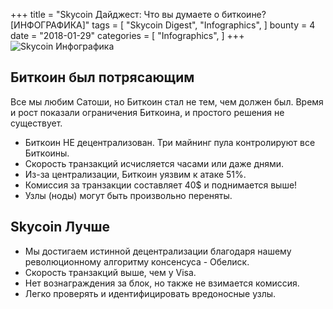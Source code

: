 +++
title = "Skycoin Дайджест: Что вы думаете о биткоине? [ИНФОГРАФИКА]"
tags = [
    "Skycoin Digest",
    "Infographics",
]
bounty = 4
date = "2018-01-29"
categories = [
    "Infographics",
]
+++
![Skycoin Инфографика](/img/What-do-you-think-about-Bitcoin.jpg)

## Биткоин был потрясающим

Все мы любим Сатоши, но Биткоин стал не тем, чем должен был. Время и рост показали ограничения Биткоина, и простого решения не существует.

  * Биткоин НЕ децентрализован. Три майнинг пула контролируют все Биткоины.
  * Скорость транзакций исчисляется часами или даже днями.
  * Из-за централизации, Биткоин уязвим к атаке 51%.
  * Комиссия за транзакции составляет 40$ и поднимается выше!
  * Узлы (ноды) могут быть произвольно переняты.

## Skycoin Лучше

  * Мы достигаем истинной децентрализации благодаря
    нашему революционному алгоритму консенсуса - Обелиск.
  * Скорость транзакций выше, чем у Visa.
  * Нет вознаграждения за блок, но также не взимается комиссия.
  * Легко проверять и идентифицировать вредоносные узлы.
